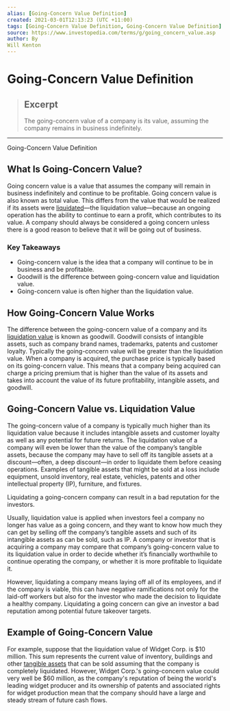 ```yaml
---
alias: [Going-Concern Value Definition]
created: 2021-03-01T12:13:23 (UTC +11:00)
tags: [Going-Concern Value Definition, Going-Concern Value Definition]
source: https://www.investopedia.com/terms/g/going_concern_value.asp
author: By
Will Kenton
---
```


# Going-Concern Value Definition

> ## Excerpt
> The going-concern value of a company is its value, assuming the company remains in business indefinitely.

---

Going-Concern Value Definition
## What Is Going-Concern Value?

Going concern value is a value that assumes the company will remain in business indefinitely and continue to be profitable. Going concern value is also known as total value. This differs from the value that would be realized if its assets were [liquidated](https://www.investopedia.com/terms/l/liquidate.asp)—the liquidation value—because an ongoing operation has the ability to continue to earn a profit, which contributes to its value. A company should always be considered a going concern unless there is a good reason to believe that it will be going out of business.

### Key Takeaways

-   Going-concern value is the idea that a company will continue to be in business and be profitable.
-   Goodwill is the difference between going-concern value and liquidation value.
-   Going-concern value is often higher than the liquidation value.

## How Going-Concern Value Works

The difference between the going-concern value of a company and its [liquidation value](https://www.investopedia.com/terms/l/liquidation-value.asp) is known as goodwill. Goodwill consists of intangible assets, such as company brand names, trademarks, patents and customer loyalty. Typically the going-concern value will be greater than the liquidation value. When a company is acquired, the purchase price is typically based on its going-concern value. This means that a company being acquired can charge a pricing premium that is higher than the value of its assets and takes into account the value of its future profitability, intangible assets, and goodwill.

## Going-Concern Value vs. Liquidation Value

The going-concern value of a company is typically much higher than its liquidation value because it includes intangible assets and customer loyalty as well as any potential for future returns. The liquidation value of a company will even be lower than the value of the company’s tangible assets, because the company may have to sell off its tangible assets at a discount—often, a deep discount—in order to liquidate them before ceasing operations. Examples of tangible assets that might be sold at a loss include equipment, unsold inventory, real estate, vehicles, patents and other intellectual property (IP), furniture, and fixtures.

Liquidating a going-concern company can result in a bad reputation for the investors.

Usually, liquidation value is applied when investors feel a company no longer has value as a going concern, and they want to know how much they can get by selling off the company’s tangible assets and such of its intangible assets as can be sold, such as IP. A company or investor that is acquiring a company may compare that company’s going-concern value to its liquidation value in order to decide whether it’s financially worthwhile to continue operating the company, or whether it is more profitable to liquidate it.

However, liquidating a company means laying off all of its employees, and if the company is viable, this can have negative ramifications not only for the laid-off workers but also for the investor who made the decision to liquidate a healthy company. Liquidating a going concern can give an investor a bad reputation among potential future takeover targets.

## Example of Going-Concern Value

For example, suppose that the liquidation value of Widget Corp. is $10 million. This sum represents the current value of inventory, buildings and other [tangible assets](https://www.investopedia.com/terms/t/tangibleasset.asp) that can be sold assuming that the company is completely liquidated. However, Widget Corp.'s going-concern value could very well be $60 million, as the company's reputation of being the world's leading widget producer and its ownership of patents and associated rights for widget production mean that the company should have a large and steady stream of future cash flows.
